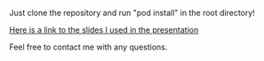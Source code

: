 Just clone the repository and run "pod install" in the root directory!

[Here is a link to the slides I used in the presentation](https://docs.google.com/presentation/d/1uao2lZV-fQJMKRzL2zbvGsSMa1DxKl6x-XeQ99C0ox0/edit?usp=sharing)

Feel free to contact me with any questions.
